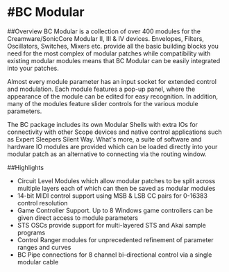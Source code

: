 #BC Modular
==========

##Overview
BC Modular is a collection of over 400 modules for the Creamware/SonicCore Modular II, III & IV devices. Envelopes, Filters, Oscillators, Switches, Mixers etc. provide all the basic building blocks you need for the most complex of modular patches while compatibility with existing modular modules means that BC Modular can be easily integrated into your patches.

Almost every module parameter has an input socket for extended control and modulation. Each module features a pop-up panel, where the appearance of the module can be edited for easy recognition. In addition, many of the modules feature slider controls for the various module parameters.

The BC package includes its own Modular Shells with extra IOs for connectivity with other Scope devices and native control applications such as Expert Sleepers Silent Way. What's more, a suite of software and hardware IO modules are provided which can be loaded directly into your modular patch as an alternative to connecting via the routing window.

##Highlights
* Circuit Level Modules which allow modular patches to be split across multiple layers each of which can then be saved as modular modules
* 14-bit MIDI control support using MSB & LSB CC pairs for 0-16383 control resolution
* Game Controller Support. Up to 8 Windows game controllers can be given direct access to module parameters
* STS OSCs provide support for multi-layered STS and Akai sample programs
* Control Ranger modules for unprecedented refinement of parameter ranges and curves
* BC Pipe connections for 8 channel bi-directional control via a single modular cable
